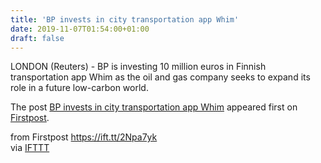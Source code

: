 ```yaml
---
title: 'BP invests in city transportation app Whim'
date: 2019-11-07T01:54:00+01:00
draft: false
---
```


LONDON (Reuters) - BP is investing 10 million euros in Finnish transportation app Whim as the oil and gas company seeks to expand its role in a future low-carbon world.

The post [BP invests in city transportation app Whim](http://www.firstpost.com/business/bp-invests-in-city-transportation-app-whim-7614031.html) appeared first on [Firstpost](http://www.firstpost.com).

  
  
from Firstpost https://ift.tt/2Npa7yk  
via [IFTTT](https://ifttt.com/?ref=da&site=blogger)